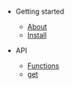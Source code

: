- Getting started

    - [About](quickstart/README.md)
    - [Install](quickstart/install.md)


- API

    - [Functions](functions/README.md)
    - [get](functions/get.md)